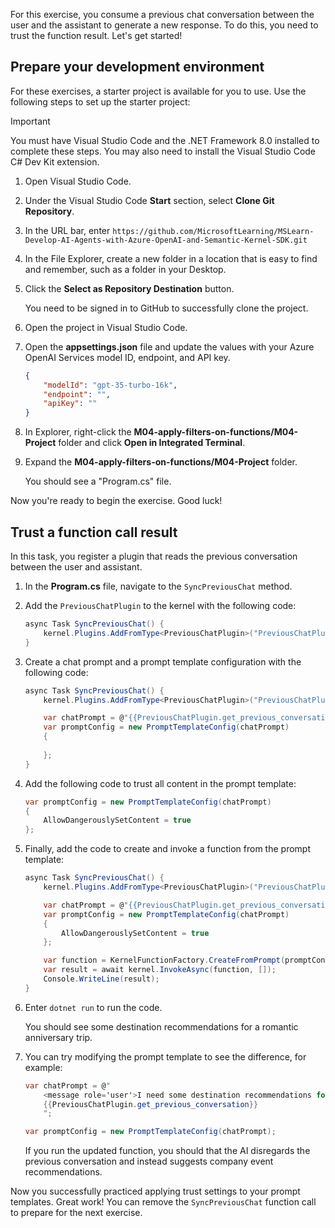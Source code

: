 For this exercise, you consume a previous chat conversation between the user and the assistant to generate a new response. To do this, you need to trust the function result. Let's get started!

## Prepare your development environment

For these exercises, a starter project is available for you to use. Use the following steps to set up the starter project:

> [!IMPORTANT]
> You must have Visual Studio Code and the .NET Framework 8.0 installed to complete these steps. 
> You may also need to install the Visual Studio Code C# Dev Kit extension.

1. Open Visual Studio Code.

1. Under the Visual Studio Code **Start** section, select **Clone Git Repository**.

1. In the URL bar, enter `https://github.com/MicrosoftLearning/MSLearn-Develop-AI-Agents-with-Azure-OpenAI-and-Semantic-Kernel-SDK.git`

1. In the File Explorer, create a new folder in a location that is easy to find and remember, such as a folder in your Desktop.

1. Click the **Select as Repository Destination** button.

    You need to be signed in to GitHub to successfully clone the project.

1. Open the project in Visual Studio Code.

1. Open the **appsettings.json** file and update the values with your Azure OpenAI Services model ID, endpoint, and API key.

    ```json
    {
        "modelId": "gpt-35-turbo-16k",
        "endpoint": "",
        "apiKey": ""
    }
    ```

1. In Explorer, right-click the **M04-apply-filters-on-functions/M04-Project** folder and click **Open in Integrated Terminal**.

1. Expand the **M04-apply-filters-on-functions/M04-Project** folder.

    You should see a "Program.cs" file.

Now you're ready to begin the exercise. Good luck!

## Trust a function call result

In this task, you register a plugin that reads the previous conversation between the user and assistant. 

1. In the **Program.cs** file, navigate to the `SyncPreviousChat` method.

1. Add the `PreviousChatPlugin` to the kernel with the following code:

    ```c#
    async Task SyncPreviousChat() {
        kernel.Plugins.AddFromType<PreviousChatPlugin>("PreviousChatPlugin");
    }
    ```

1. Create a chat prompt and a prompt template configuration with the following code:    

    ```c#
    async Task SyncPreviousChat() {
        kernel.Plugins.AddFromType<PreviousChatPlugin>("PreviousChatPlugin");

        var chatPrompt = @"{{PreviousChatPlugin.get_previous_conversation}}";
        var promptConfig = new PromptTemplateConfig(chatPrompt)
        {
            
        };
    }
    ```

1. Add the following code to trust all content in the prompt template:

    ```c#
    var promptConfig = new PromptTemplateConfig(chatPrompt)
    {
        AllowDangerouslySetContent = true
    };
    ```

1. Finally, add the code to create and invoke a function from the prompt template:

    ```c#
    async Task SyncPreviousChat() {
        kernel.Plugins.AddFromType<PreviousChatPlugin>("PreviousChatPlugin");

        var chatPrompt = @"{{PreviousChatPlugin.get_previous_conversation}}";
        var promptConfig = new PromptTemplateConfig(chatPrompt)
        {
            AllowDangerouslySetContent = true
        };

        var function = KernelFunctionFactory.CreateFromPrompt(promptConfig);
        var result = await kernel.InvokeAsync(function, []);
        Console.WriteLine(result);
    }
    ```

1. Enter `dotnet run` to run the code.

    You should see some destination recommendations for a romantic anniversary trip.

1. You can try modifying the prompt template to see the difference, for example:

    ```c#
    var chatPrompt = @"
        <message role='user'>I need some destination recommendations for a company event. Our budget is $21,000</message>
        {{PreviousChatPlugin.get_previous_conversation}}
        ";

    var promptConfig = new PromptTemplateConfig(chatPrompt);
    ```

    If you run the updated function, you should that the AI disregards the previous conversation and instead suggests company event recommendations.

Now you successfully practiced applying trust settings to your prompt templates. Great work! You can remove the `SyncPreviousChat` function call to prepare for the next exercise.